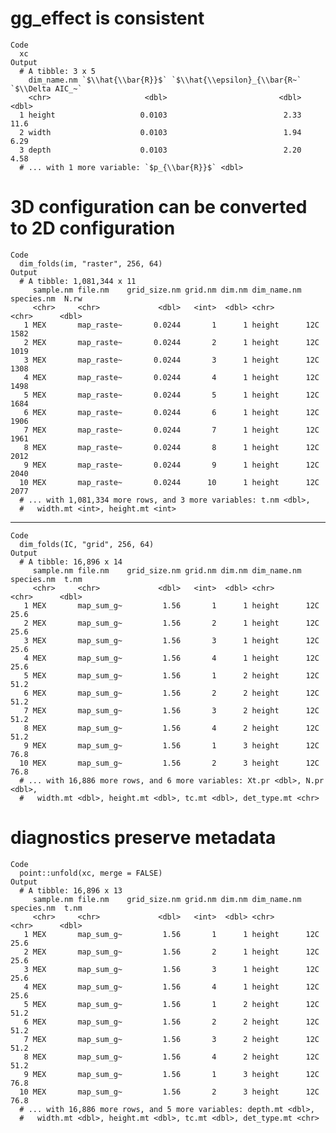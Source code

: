 # gg_effect is consistent

    Code
      xc
    Output
      # A tibble: 3 x 5
        dim_name.nm `$\\hat{\\bar{R}}$` `$\\hat{\\epsilon}_{\\bar{R~` `$\\Delta AIC_~`
        <chr>                     <dbl>                         <dbl>            <dbl>
      1 height                   0.0103                          2.33            11.6 
      2 width                    0.0103                          1.94             6.29
      3 depth                    0.0103                          2.20             4.58
      # ... with 1 more variable: `$p_{\\bar{R}}$` <dbl>

# 3D configuration can be converted to 2D configuration

    Code
      dim_folds(im, "raster", 256, 64)
    Output
      # A tibble: 1,081,344 x 11
         sample.nm file.nm    grid_size.nm grid.nm dim.nm dim_name.nm species.nm  N.rw
         <chr>     <chr>             <dbl>   <int>  <dbl> <chr>       <chr>      <dbl>
       1 MEX       map_raste~       0.0244       1      1 height      12C         1582
       2 MEX       map_raste~       0.0244       2      1 height      12C         1019
       3 MEX       map_raste~       0.0244       3      1 height      12C         1308
       4 MEX       map_raste~       0.0244       4      1 height      12C         1498
       5 MEX       map_raste~       0.0244       5      1 height      12C         1684
       6 MEX       map_raste~       0.0244       6      1 height      12C         1906
       7 MEX       map_raste~       0.0244       7      1 height      12C         1961
       8 MEX       map_raste~       0.0244       8      1 height      12C         2012
       9 MEX       map_raste~       0.0244       9      1 height      12C         2040
      10 MEX       map_raste~       0.0244      10      1 height      12C         2077
      # ... with 1,081,334 more rows, and 3 more variables: t.nm <dbl>,
      #   width.mt <int>, height.mt <int>

---

    Code
      dim_folds(IC, "grid", 256, 64)
    Output
      # A tibble: 16,896 x 14
         sample.nm file.nm    grid_size.nm grid.nm dim.nm dim_name.nm species.nm  t.nm
         <chr>     <chr>             <dbl>   <int>  <dbl> <chr>       <chr>      <dbl>
       1 MEX       map_sum_g~         1.56       1      1 height      12C         25.6
       2 MEX       map_sum_g~         1.56       2      1 height      12C         25.6
       3 MEX       map_sum_g~         1.56       3      1 height      12C         25.6
       4 MEX       map_sum_g~         1.56       4      1 height      12C         25.6
       5 MEX       map_sum_g~         1.56       1      2 height      12C         51.2
       6 MEX       map_sum_g~         1.56       2      2 height      12C         51.2
       7 MEX       map_sum_g~         1.56       3      2 height      12C         51.2
       8 MEX       map_sum_g~         1.56       4      2 height      12C         51.2
       9 MEX       map_sum_g~         1.56       1      3 height      12C         76.8
      10 MEX       map_sum_g~         1.56       2      3 height      12C         76.8
      # ... with 16,886 more rows, and 6 more variables: Xt.pr <dbl>, N.pr <dbl>,
      #   width.mt <dbl>, height.mt <dbl>, tc.mt <dbl>, det_type.mt <chr>

# diagnostics preserve metadata

    Code
      point::unfold(xc, merge = FALSE)
    Output
      # A tibble: 16,896 x 13
         sample.nm file.nm    grid_size.nm grid.nm dim.nm dim_name.nm species.nm  t.nm
         <chr>     <chr>             <dbl>   <int>  <dbl> <chr>       <chr>      <dbl>
       1 MEX       map_sum_g~         1.56       1      1 height      12C         25.6
       2 MEX       map_sum_g~         1.56       2      1 height      12C         25.6
       3 MEX       map_sum_g~         1.56       3      1 height      12C         25.6
       4 MEX       map_sum_g~         1.56       4      1 height      12C         25.6
       5 MEX       map_sum_g~         1.56       1      2 height      12C         51.2
       6 MEX       map_sum_g~         1.56       2      2 height      12C         51.2
       7 MEX       map_sum_g~         1.56       3      2 height      12C         51.2
       8 MEX       map_sum_g~         1.56       4      2 height      12C         51.2
       9 MEX       map_sum_g~         1.56       1      3 height      12C         76.8
      10 MEX       map_sum_g~         1.56       2      3 height      12C         76.8
      # ... with 16,886 more rows, and 5 more variables: depth.mt <dbl>,
      #   width.mt <dbl>, height.mt <dbl>, tc.mt <dbl>, det_type.mt <chr>

